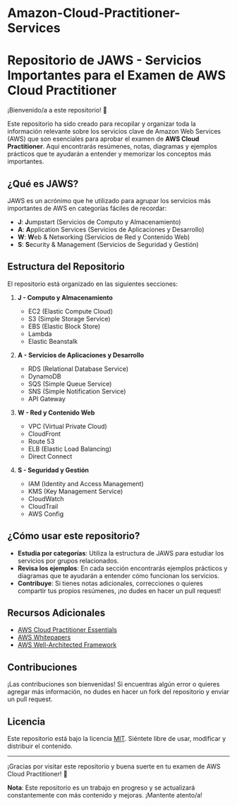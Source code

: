 # Amazon-Cloud-Practitioner-Services
# Repositorio de JAWS - Servicios Importantes para el Examen de AWS Cloud Practitioner

¡Bienvenido/a a este repositorio! 👋

Este repositorio ha sido creado para recopilar y organizar toda la información relevante sobre los servicios clave de Amazon Web Services (AWS) que son esenciales para aprobar el examen de **AWS Cloud Practitioner**. Aquí encontrarás resúmenes, notas, diagramas y ejemplos prácticos que te ayudarán a entender y memorizar los conceptos más importantes.

## ¿Qué es JAWS?

JAWS es un acrónimo que he utilizado para agrupar los servicios más importantes de AWS en categorías fáciles de recordar:

- **J**: **J**umpstart (Servicios de Computo y Almacenamiento)
- **A**: **A**pplication Services (Servicios de Aplicaciones y Desarrollo)
- **W**: **W**eb & Networking (Servicios de Red y Contenido Web)
- **S**: **S**ecurity & Management (Servicios de Seguridad y Gestión)

## Estructura del Repositorio

El repositorio está organizado en las siguientes secciones:

1. **J - Computo y Almacenamiento**
   - EC2 (Elastic Compute Cloud)
   - S3 (Simple Storage Service)
   - EBS (Elastic Block Store)
   - Lambda
   - Elastic Beanstalk

2. **A - Servicios de Aplicaciones y Desarrollo**
   - RDS (Relational Database Service)
   - DynamoDB
   - SQS (Simple Queue Service)
   - SNS (Simple Notification Service)
   - API Gateway

3. **W - Red y Contenido Web**
   - VPC (Virtual Private Cloud)
   - CloudFront
   - Route 53
   - ELB (Elastic Load Balancing)
   - Direct Connect

4. **S - Seguridad y Gestión**
   - IAM (Identity and Access Management)
   - KMS (Key Management Service)
   - CloudWatch
   - CloudTrail
   - AWS Config

## ¿Cómo usar este repositorio?

- **Estudia por categorías**: Utiliza la estructura de JAWS para estudiar los servicios por grupos relacionados.
- **Revisa los ejemplos**: En cada sección encontrarás ejemplos prácticos y diagramas que te ayudarán a entender cómo funcionan los servicios.
- **Contribuye**: Si tienes notas adicionales, correcciones o quieres compartir tus propios resúmenes, ¡no dudes en hacer un pull request!

## Recursos Adicionales

- [AWS Cloud Practitioner Essentials](https://aws.amazon.com/training/learn-about-cloud-practitioner/)
- [AWS Whitepapers](https://aws.amazon.com/whitepapers/)
- [AWS Well-Architected Framework](https://aws.amazon.com/architecture/well-architected/)

## Contribuciones

¡Las contribuciones son bienvenidas! Si encuentras algún error o quieres agregar más información, no dudes en hacer un fork del repositorio y enviar un pull request.

## Licencia

Este repositorio está bajo la licencia [MIT](LICENSE). Siéntete libre de usar, modificar y distribuir el contenido.

---

¡Gracias por visitar este repositorio y buena suerte en tu examen de AWS Cloud Practitioner! 🚀

**Nota**: Este repositorio es un trabajo en progreso y se actualizará constantemente con más contenido y mejoras. ¡Mantente atento/a!
